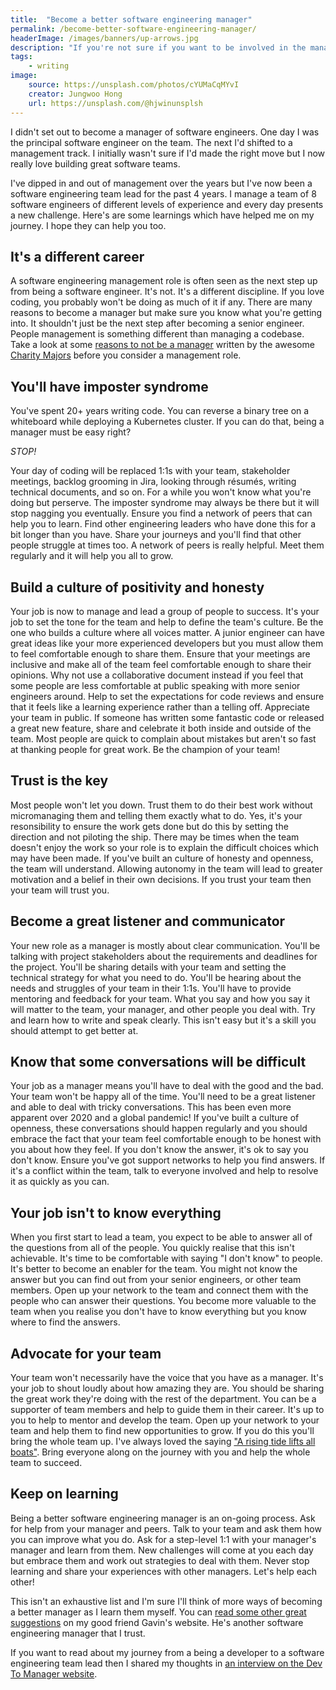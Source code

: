 ```yaml
---
title:  "Become a better software engineering manager"
permalink: /become-better-software-engineering-manager/
headerImage: /images/banners/up-arrows.jpg
description: "If you're not sure if you want to be involved in the management of teams building software, here are a few thoughts on what makes it takes to become a better software engineering manager."
tags:
    - writing
image:
    source: https://unsplash.com/photos/cYUMaCqMYvI
    creator: Jungwoo Hong
    url: https://unsplash.com/@hjwinunsplsh
---
```


I didn't set out to become a manager of software engineers. One day I was the principal software engineer on the team. The next I'd shifted to a management track. I initially wasn't sure if I'd made the right move but I now really love building great software teams.

I've dipped in and out of management over the years but I've now been a software engineering team lead for the past 4 years. I manage a team of 8 software engineers of different levels of experience and every day presents a new challenge. Here's are some learnings which have helped me on my journey. I hope they can help you too.

## It's a different career

A software engineering management role is often seen as the next step up from being a software engineer. It's not. It's a different discipline. If you love coding, you probably won't be doing as much of it if any. There are many reasons to become a manager but make sure you know what you're getting into. It shouldn't just be the next step after becoming a senior engineer. People management is something different than managing a codebase. Take a look at some [reasons to not be a manager](https://charity.wtf/2019/09/08/reasons-not-to-be-a-manager/) written by the awesome [Charity Majors](https://twitter.com/mipsytipsy) before you consider a management role.

## You'll have imposter syndrome

You've spent 20+ years writing code. You can reverse a binary tree on a whiteboard while deploying a Kubernetes cluster. If you can do that, being a manager must be easy right?

*STOP!*

Your day of coding will be replaced 1:1s with your team, stakeholder meetings, backlog grooming in Jira, looking through résumés, writing technical documents, and so on. For a while you won't know what you're doing but perserve. The imposter syndrome may always be there but it will stop nagging you eventually. Ensure you find a network of peers that can help you to learn. Find other engineering leaders who have done this for a bit longer than you have. Share your journeys and you'll find that other people struggle at times too. A network of peers is really helpful. Meet them regularly and it will help you all to grow.

## Build a culture of positivity and honesty

Your job is now to manage and lead a group of people to success. It's your job to set the tone for the team and help to define the team's culture. Be the one who builds a culture where all voices matter. A junior engineer can have great ideas like your more experienced developers but you must allow them to feel comfortable enough to share them. Ensure that your meetings are inclusive and make all of the team feel comfortable enough to share their opinions. Why not use a collaborative document instead if you feel that some people are less comfortable at public speaking with more senior engineers around. Help to set the expectations for code reviews and ensure that it feels like a learning experience rather than a telling off. Appreciate your team in public. If someone has written some fantastic code or released a great new feature, share and celebrate it both inside and outside of the team. Most people are quick to complain about mistakes but aren't so fast at thanking people for great work. Be the champion of your team!

## Trust is the key

Most people won't let you down. Trust them to do their best work without micromanaging them and telling them exactly what to do. Yes, it's your resonsibility to ensure the work gets done but do this by setting the direction and not piloting the ship. There may be times when the team doesn't enjoy the work so your role is to explain the difficult choices which may have been made. If you've built an culture of honesty and openness, the team will understand. Allowing autonomy in the team will lead to greater motivation and a belief in their own decisions. If you trust your team then your team will trust you. 

## Become a great listener and communicator

Your new role as a manager is mostly about clear communication. You'll be talking with project stakeholders about the requirements and deadlines for the project. You'll be sharing details with your team and setting the technical strategy for what you need to do. You'll be hearing about the needs and struggles of your team in their 1:1s. You'll have to provide mentoring and feedback for your team. What you say and how you say it will matter to the team, your manager, and other people you deal with. Try and learn how to write and speak clearly. This isn't easy but it's a skill you should attempt to get better at.

## Know that some conversations will be difficult

Your job as a manager means you'll have to deal with the good and the bad. Your team won't be happy all of the time. You'll need to be a great listener and able to deal with tricky conversations. This has been even more apparent over 2020 and a global pandemic! If you've built a culture of openness, these conversations should happen regularly and you should embrace the fact that your team feel comfortable enough to be honest with you about how they feel. If you don't know the answer, it's ok to say you don't know. Ensure you've got support networks to help you find answers. If it's a conflict within the team, talk to everyone involved and help to resolve it as quickly as you can.

## Your job isn't to know everything

When you first start to lead a team, you expect to be able to answer all of the questions from all of the people. You quickly realise that this isn't achievable. It's time to be comfortable with saying "I don't know" to people. It's better to become an enabler for the team. You might not know the answer but you can find out from your senior engineers, or other team members. Open up your network to the team and connect them with the people who can answer their questions. You become more valuable to the team when you realise you don't have to know everything but you know where to find the answers.

## Advocate for your team

Your team won't necessarily have the voice that you have as a manager. It's your job to shout loudly about how amazing they are. You should be sharing the great work they're doing with the rest of the department. You can be a supporter of team members and help to guide them in their career. It's up to you to help to mentor and develop the team. Open up your network to your team and help them to find new opportunities to grow. If you do this you'll bring the whole team up. I've always loved the saying ["A rising tide lifts all boats"](https://en.wikipedia.org/wiki/A_rising_tide_lifts_all_boats). Bring everyone along on the journey with you and help the whole team to succeed.
## Keep on learning

Being a better software engineering manager is an on-going process. Ask for help from your manager and peers. Talk to your team and ask them how you can improve what you do. Ask for a step-level 1:1 with your manager's manager and learn from them. New challenges will come at you each day but embrace them and work out strategies to deal with them. Never stop learning and share your experiences with other managers. Let's help each other!

This isn't an exhaustive list and I'm sure I'll think of more ways of becoming a better manager as I learn them myself. You can [read some other great suggestions](https://mdcore.github.io/2020/12/22/Towards-a-High-View-of-Managers.html) on my good friend Gavin's website. He's another software engineering manager that I trust.

If you want to read about my journey from a being a developer to a software engineering team lead then I shared my thoughts in [an interview on the Dev To Manager website](https://devtomanager.com/interviews/marc-littlemore/).

